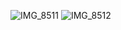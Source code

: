![IMG_8511](https://github.com/yadavanuj1996/algorithms-data-structures/assets/22169012/71c21459-ad77-492b-a0eb-0f79740be8e2)
![IMG_8512](https://github.com/yadavanuj1996/algorithms-data-structures/assets/22169012/f2255bfe-a30c-43c6-92f7-0d1c2dfc1ac1)


